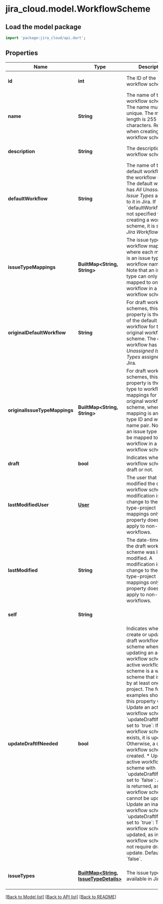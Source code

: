 # jira_cloud.model.WorkflowScheme

## Load the model package
```dart
import 'package:jira_cloud/api.dart';
```

## Properties
Name | Type | Description | Notes
------------ | ------------- | ------------- | -------------
**id** | **int** | The ID of the workflow scheme. | [optional] [default to null]
**name** | **String** | The name of the workflow scheme. The name must be unique. The maximum length is 255 characters. Required when creating a workflow scheme. | [optional] [default to null]
**description** | **String** | The description of the workflow scheme. | [optional] [default to null]
**defaultWorkflow** | **String** | The name of the default workflow for the workflow scheme. The default workflow has *All Unassigned Issue Types* assigned to it in Jira. If &#x60;defaultWorkflow&#x60; is not specified when creating a workflow scheme, it is set to *Jira Workflow (jira)*. | [optional] [default to null]
**issueTypeMappings** | **BuiltMap&lt;String, String&gt;** | The issue type to workflow mappings, where each mapping is an issue type ID and workflow name pair. Note that an issue type can only be mapped to one workflow in a workflow scheme. | [optional] [default to const {}]
**originalDefaultWorkflow** | **String** | For draft workflow schemes, this property is the name of the default workflow for the original workflow scheme. The default workflow has *All Unassigned Issue Types* assigned to it in Jira. | [optional] [default to null]
**originalIssueTypeMappings** | **BuiltMap&lt;String, String&gt;** | For draft workflow schemes, this property is the issue type to workflow mappings for the original workflow scheme, where each mapping is an issue type ID and workflow name pair. Note that an issue type can only be mapped to one workflow in a workflow scheme. | [optional] [default to const {}]
**draft** | **bool** | Indicates whether the workflow scheme is a draft or not. | [optional] [default to null]
**lastModifiedUser** | [**User**](User.md) | The user that last modified the draft workflow scheme. A modification is a change to the issue type-project mappings only. This property does not apply to non-draft workflows. | [optional] [default to null]
**lastModified** | **String** | The date-time that the draft workflow scheme was last modified. A modification is a change to the issue type-project mappings only. This property does not apply to non-draft workflows. | [optional] [default to null]
**self** | **String** |  | [optional] [default to null]
**updateDraftIfNeeded** | **bool** | Indicates whether to create or update a draft workflow scheme when updating an active workflow scheme. An active workflow scheme is a workflow scheme that is used by at least one project. The following examples show how this property works:   *  Update an active workflow scheme with &#x60;updateDraftIfNeeded&#x60; set to &#x60;true&#x60;: If a draft workflow scheme exists, it is updated. Otherwise, a draft workflow scheme is created.  *  Update an active workflow scheme with &#x60;updateDraftIfNeeded&#x60; set to &#x60;false&#x60;: An error is returned, as active workflow schemes cannot be updated.  *  Update an inactive workflow scheme with &#x60;updateDraftIfNeeded&#x60; set to &#x60;true&#x60;: The workflow scheme is updated, as inactive workflow schemes do not require drafts to update.  Defaults to &#x60;false&#x60;. | [optional] [default to null]
**issueTypes** | [**BuiltMap&lt;String, IssueTypeDetails&gt;**](IssueTypeDetails.md) | The issue types available in Jira. | [optional] [default to const {}]

[[Back to Model list]](../README.md#documentation-for-models) [[Back to API list]](../README.md#documentation-for-api-endpoints) [[Back to README]](../README.md)


